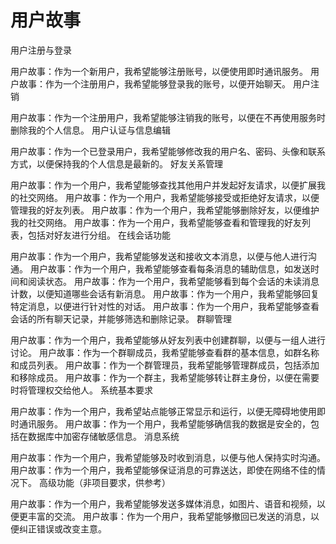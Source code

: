 # 用户故事

用户注册与登录

用户故事：作为一个新用户，我希望能够注册账号，以便使用即时通讯服务。
用户故事：作为一个注册用户，我希望能够登录我的账号，以便开始聊天。
用户注销

用户故事：作为一个注册用户，我希望能够注销我的账号，以便在不再使用服务时删除我的个人信息。
用户认证与信息编辑

用户故事：作为一个已登录用户，我希望能够修改我的用户名、密码、头像和联系方式，以便保持我的个人信息是最新的。
好友关系管理

用户故事：作为一个用户，我希望能够查找其他用户并发起好友请求，以便扩展我的社交网络。
用户故事：作为一个用户，我希望能够接受或拒绝好友请求，以便管理我的好友列表。
用户故事：作为一个用户，我希望能够删除好友，以便维护我的社交网络。
用户故事：作为一个用户，我希望能够查看和管理我的好友列表，包括对好友进行分组。
在线会话功能

用户故事：作为一个用户，我希望能够发送和接收文本消息，以便与他人进行沟通。
用户故事：作为一个用户，我希望能够查看每条消息的辅助信息，如发送时间和阅读状态。
用户故事：作为一个用户，我希望能够看到每个会话的未读消息计数，以便知道哪些会话有新消息。
用户故事：作为一个用户，我希望能够回复特定消息，以便进行针对性的对话。
用户故事：作为一个用户，我希望能够查看会话的所有聊天记录，并能够筛选和删除记录。
群聊管理

用户故事：作为一个用户，我希望能够从好友列表中创建群聊，以便与一组人进行讨论。
用户故事：作为一个群聊成员，我希望能够查看群的基本信息，如群名称和成员列表。
用户故事：作为一个群管理员，我希望能够管理群成员，包括添加和移除成员。
用户故事：作为一个群主，我希望能够转让群主身份，以便在需要时将管理权交给他人。
系统基本要求

用户故事：作为一个用户，我希望站点能够正常显示和运行，以便无障碍地使用即时通讯服务。
用户故事：作为一个用户，我希望能够确信我的数据是安全的，包括在数据库中加密存储敏感信息。
消息系统

用户故事：作为一个用户，我希望能够及时收到消息，以便与他人保持实时沟通。
用户故事：作为一个用户，我希望能够保证消息的可靠送达，即使在网络不佳的情况下。
高级功能（非项目要求，供参考）

用户故事：作为一个用户，我希望能够发送多媒体消息，如图片、语音和视频，以便更丰富的交流。
用户故事：作为一个用户，我希望能够撤回已发送的消息，以便纠正错误或改变主意。